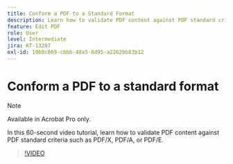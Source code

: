 ```yaml
---
title: Conform a PDF to a Standard Format
description: Learn how to validate PDF content against PDF standard criteria such as PDF/X, PDF/A, or PDF/E
feature: Edit PDF
role: User
level: Intermediate
jira: KT-13287
exl-id: 19b0c869-cbbb-48a5-8d95-a2262bb83b12
---
```

# Conform a PDF to a standard format

>[!NOTE]
>
>Available in Acrobat Pro only.

In this 60-second video tutorial, learn how to validate PDF content against PDF standard criteria such as PDF/X, PDF/A, or PDF/E.

>[!VIDEO](https://video.tv.adobe.com/v/3409906?quality=12&learn=on&hidetitle=true)
